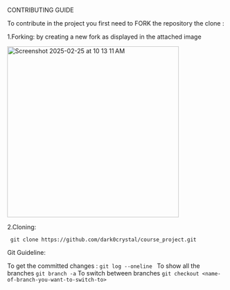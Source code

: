 CONTRIBUTING GUIDE

To contribute in the project you first need to FORK the repository the clone :

1.Forking: by creating a new fork as displayed in the attached image

<img width="396" alt="Screenshot 2025-02-25 at 10 13 11 AM" src="https://github.com/user-attachments/assets/3e4fdb29-7de9-49f5-b8ea-098b5a2be5c7" />



2.Cloning:

``` git clone https://github.com/dark0crystal/course_project.git```


Git Guideline:

To get the committed changes : ```git log --oneline ```
To show all the branches ```git branch -a```
To switch between branches ```git checkout <name-of-branch-you-want-to-switch-to> ```
